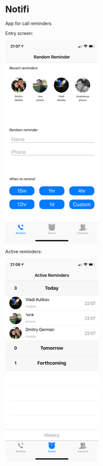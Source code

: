 # Notifi
App for call reminders

Entry screen:


![alt text](https://github.com/Igerman87/Notifi/blob/master/IMG_8867.PNG)


Active reminders:

![alt text](https://github.com/Igerman87/Notifi/blob/master/IMG_8868.PNG)
